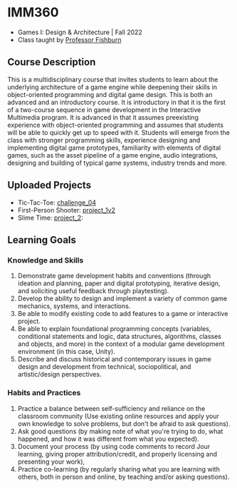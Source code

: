 # IMM360

- Games I: Design &amp; Architecture | Fall 2022
- Class taught by [Professor Fishburn](https://dct.tcnj.edu/people/faculty/josh-fishburn/)

## Course Description

This is a multidisciplinary course that invites students to learn about the underlying architecture of a game engine while deepening their skills in object-oriented programming and digital game design. This is both an advanced and an introductory course. It is introductory in that it is the first of a two-course sequence in game development in the Interactive Multimedia program. It is advanced in that it assumes preexisting experience with object-oriented programming and assumes that students will be able to quickly get up to speed with it. Students will emerge from the class with stronger programming skills, experience designing and implementing digital game prototypes, familiarity with elements of digital games, such as the asset pipeline of a game engine, audio integrations, designing and building of typical game systems, industry trends and more.

## Uploaded Projects

- Tic-Tac-Toe: [challenge_04]((https://github.com/CChirpy/IMM360/tree/main/challenge_04))
- First-Person Shooter: [project_1v2](https://github.com/CChirpy/IMM360/tree/main/project_1v2)
- Slime Time: [project_2](https://github.com/CChirpy/IMM360/tree/main/project_2): 

## Learning Goals

### Knowledge and Skills
1. Demonstrate game development habits and conventions (through ideation and planning, paper and digital prototyping, iterative design, and soliciting useful feedback through playtesting).
2. Develop the ability to design and implement a variety of common game mechanics, systems, and interactions.
3. Be able to modify existing code to add features to a game or interactive project.
4. Be able to explain foundational programming concepts (variables, conditional statements and logic, data structures, algorithms, classes and objects, and more) in the context of a modular game development environment (in this case, Unity).
5. Describe and discuss historical and contemporary issues in game design and development from technical, sociopolitical, and artistic/design perspectives.

### Habits and Practices

1. Practice a balance between self-sufficiency and reliance on the classroom community (Use existing online resources and apply your own knowledge to solve problems, but don't be afraid to ask questions).
2. Ask good questions (by making note of what you're trying to do, what happened, and how it was different from what you expected).
3. Document your process (by using code comments to record Jour learning, giving proper attribution/credit, and properly licensing and presenting your work),
4. Practice co-learning (by regularly sharing what you are learning with others, both in person and online, by teaching and/or asking questions).
